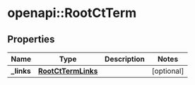 # openapi::RootCtTerm


## Properties
Name | Type | Description | Notes
------------ | ------------- | ------------- | -------------
**_links** | [**RootCtTermLinks**](RootCtTermLinks.md) |  | [optional] 


